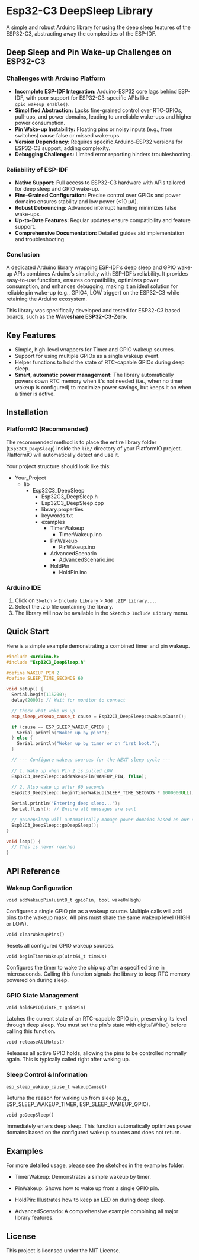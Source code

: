 # Esp32-C3 DeepSleep Library

A simple and robust Arduino library for using the deep sleep features of the ESP32-C3, abstracting away the complexities of the ESP-IDF.

## Deep Sleep and Pin Wake-up Challenges on ESP32-C3

### Challenges with Arduino Platform

- **Incomplete ESP-IDF Integration:** Arduino-ESP32 core lags behind ESP-IDF, with poor support for ESP32-C3-specific APIs like ```gpio_wakeup_enable()```.
- **Simplified Abstraction:** Lacks fine-grained control over RTC-GPIOs, pull-ups, and power domains, leading to unreliable wake-ups and higher power consumption.
- **Pin Wake-up Instability:** Floating pins or noisy inputs (e.g., from switches) cause false or missed wake-ups.
- **Version Dependency:** Requires specific Arduino-ESP32 versions for ESP32-C3 support, adding complexity.
- **Debugging Challenges:** Limited error reporting hinders troubleshooting.

### Reliability of ESP-IDF

- **Native Support:** Full access to ESP32-C3 hardware with APIs tailored for deep sleep and GPIO wake-up.
- **Fine-Grained Configuration:** Precise control over GPIOs and power domains ensures stability and low power (<10 µA).
- **Robust Debouncing:** Advanced interrupt handling minimizes false wake-ups.
- **Up-to-Date Features:** Regular updates ensure compatibility and feature support.
- **Comprehensive Documentation:** Detailed guides aid implementation and troubleshooting.

### Conclusion

A dedicated Arduino library wrapping ESP-IDF’s deep sleep and GPIO wake-up APIs combines Arduino’s simplicity with ESP-IDF’s reliability. It provides easy-to-use functions, ensures compatibility, optimizes power consumption, and enhances debugging, making it an ideal solution for reliable pin wake-up (e.g., GPIO4, LOW trigger) on the ESP32-C3 while retaining the Arduino ecosystem.

This library was specifically developed and tested for ESP32-C3 based boards, such as the **Waveshare ESP32-C3-Zero**.

## Key Features

-   Simple, high-level wrappers for Timer and GPIO wakeup sources.
-   Support for using multiple GPIOs as a single wakeup event.
-   Helper functions to hold the state of RTC-capable GPIOs during deep sleep.
-   **Smart, automatic power management:** The library automatically powers down RTC memory when it's not needed (i.e., when no timer wakeup is configured) to maximize power savings, but keeps it on when a timer is active.

## Installation

### PlatformIO (Recommended)

The recommended method is to place the entire library folder (`Esp32C3_DeepSleep`) inside the `lib/` directory of your PlatformIO project. PlatformIO will automatically detect and use it.

Your project structure should look like this:

- Your_Project
  - lib
    - Esp32C3_DeepSleep
      - Esp32C3_DeepSleep.h
      - Esp32C3_DeepSleep.cpp
      - library.properties
      - keywords.txt
      - examples
        - TimerWakeup
          - TimerWakeup.ino
        - PinWakeup
          - PinWakeup.ino
        - AdvancedScenario
          - AdvancedScenario.ino
        - HoldPin
          - HoldPin.ino

### Arduino IDE

1.  Click on `Sketch` > `Include Library` > `Add .ZIP Library...`.
2.  Select the .zip file containing the library.
3.  The library will now be available in the `Sketch` > `Include Library` menu.

## Quick Start

Here is a simple example demonstrating a combined timer and pin wakeup.

```cpp
#include <Arduino.h>
#include "Esp32C3_DeepSleep.h"

#define WAKEUP_PIN 2
#define SLEEP_TIME_SECONDS 60

void setup() {
  Serial.begin(115200);
  delay(2000); // Wait for monitor to connect

  // Check what woke us up
  esp_sleep_wakeup_cause_t cause = Esp32C3_DeepSleep::wakeupCause();

  if (cause == ESP_SLEEP_WAKEUP_GPIO) {
    Serial.println("Woken up by pin!");
  } else {
    Serial.println("Woken up by timer or on first boot.");
  }

  // --- Configure wakeup sources for the NEXT sleep cycle ---
  
  // 1. Wake up when Pin 2 is pulled LOW
  Esp32C3_DeepSleep::addWakeupPin(WAKEUP_PIN, false);
  
  // 2. Also wake up after 60 seconds
  Esp32C3_DeepSleep::beginTimerWakeup(SLEEP_TIME_SECONDS * 1000000ULL);

  Serial.println("Entering deep sleep...");
  Serial.flush(); // Ensure all messages are sent

  // goDeepSleep will automatically manage power domains based on our configuration
  Esp32C3_DeepSleep::goDeepSleep();
}

void loop() {
  // This is never reached
}

```
## API Reference

### Wakeup Configuration

```void addWakeupPin(uint8_t gpioPin, bool wakeOnHigh)```

Configures a single GPIO pin as a wakeup source. Multiple calls will add pins to the wakeup mask. All pins must share the same wakeup level (HIGH or LOW).

```void clearWakeupPins()```

Resets all configured GPIO wakeup sources.

```void beginTimerWakeup(uint64_t timeUs)```

Configures the timer to wake the chip up after a specified time in microseconds. Calling this function signals the library to keep RTC memory powered on during sleep.

### GPIO State Management

```void holdGPIO(uint8_t gpioPin)```

Latches the current state of an RTC-capable GPIO pin, preserving its level through deep sleep. You must set the pin's state with digitalWrite() before calling this function.

```void releaseAllHolds()```

Releases all active GPIO holds, allowing the pins to be controlled normally again. This is typically called right after waking up.

### Sleep Control & Information

```esp_sleep_wakeup_cause_t wakeupCause()```

Returns the reason for waking up from sleep (e.g., ESP_SLEEP_WAKEUP_TIMER, ESP_SLEEP_WAKEUP_GPIO).

```void goDeepSleep()```

Immediately enters deep sleep. This function automatically optimizes power domains based on the configured wakeup sources and does not return.

## Examples

For more detailed usage, please see the sketches in the examples folder:

- TimerWakeup: Demonstrates a simple wakeup by timer.

- PinWakeup: Shows how to wake up from a single GPIO pin.

- HoldPin: Illustrates how to keep an LED on during deep sleep.

- AdvancedScenario: A comprehensive example combining all major library features.

## License

This project is licensed under the MIT License.
